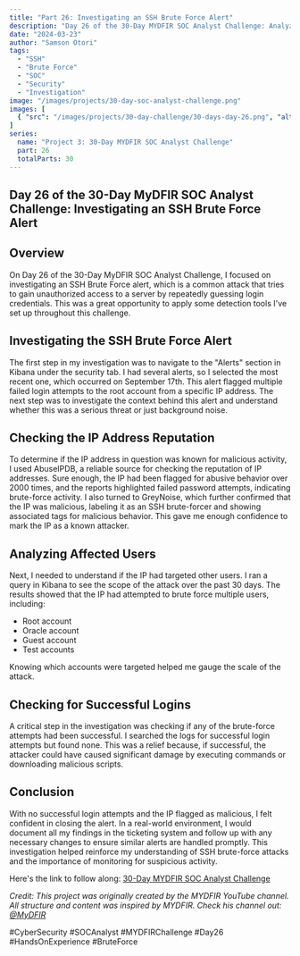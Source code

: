 ```yaml
---
title: "Part 26: Investigating an SSH Brute Force Alert"
description: "Day 26 of the 30-Day MYDFIR SOC Analyst Challenge: Analyzing and investigating SSH brute force attacks using security tools and threat intelligence."
date: "2024-03-23"
author: "Samson Otori"
tags:
  - "SSH"
  - "Brute Force"
  - "SOC"
  - "Security"
  - "Investigation"
image: "/images/projects/30-day-soc-analyst-challenge.png"
images: [
  { "src": "/images/projects/30-day-challenge/30-days-day-26.png", "alt": "30 Days MYDFIR SOC Analyst Challenge Day 26" }
]
series:
  name: "Project 3: 30-Day MYDFIR SOC Analyst Challenge"
  part: 26
  totalParts: 30
---
```


## Day 26 of the 30-Day MyDFIR SOC Analyst Challenge: Investigating an SSH Brute Force Alert

## Overview

On Day 26 of the 30-Day MyDFIR SOC Analyst Challenge, I focused on investigating an SSH Brute Force alert, which is a common attack that tries to gain unauthorized access to a server by repeatedly guessing login credentials. This was a great opportunity to apply some detection tools I've set up throughout this challenge.

## Investigating the SSH Brute Force Alert

The first step in my investigation was to navigate to the "Alerts" section in Kibana under the security tab. I had several alerts, so I selected the most recent one, which occurred on September 17th. This alert flagged multiple failed login attempts to the root account from a specific IP address. The next step was to investigate the context behind this alert and understand whether this was a serious threat or just background noise.

## Checking the IP Address Reputation

To determine if the IP address in question was known for malicious activity, I used AbuseIPDB, a reliable source for checking the reputation of IP addresses. Sure enough, the IP had been flagged for abusive behavior over 2000 times, and the reports highlighted failed password attempts, indicating brute-force activity. I also turned to GreyNoise, which further confirmed that the IP was malicious, labeling it as an SSH brute-forcer and showing associated tags for malicious behavior. This gave me enough confidence to mark the IP as a known attacker.

## Analyzing Affected Users

Next, I needed to understand if the IP had targeted other users. I ran a query in Kibana to see the scope of the attack over the past 30 days. The results showed that the IP had attempted to brute force multiple users, including:
- Root account
- Oracle account
- Guest account
- Test accounts

Knowing which accounts were targeted helped me gauge the scale of the attack.

## Checking for Successful Logins

A critical step in the investigation was checking if any of the brute-force attempts had been successful. I searched the logs for successful login attempts but found none. This was a relief because, if successful, the attacker could have caused significant damage by executing commands or downloading malicious scripts.

## Conclusion

With no successful login attempts and the IP flagged as malicious, I felt confident in closing the alert. In a real-world environment, I would document all my findings in the ticketing system and follow up with any necessary changes to ensure similar alerts are handled promptly. This investigation helped reinforce my understanding of SSH brute-force attacks and the importance of monitoring for suspicious activity.

Here's the link to follow along: [30-Day MYDFIR SOC Analyst Challenge](https://www.youtube.com/watch?v=sXQ1hsAFX7U&list=PLG6KGSNK4PuBWmX9NykU0wnWamjxdKhDJ&index=53)

*Credit: This project was originally created by the MYDFIR YouTube channel. All structure and content was inspired by MYDFIR. Check his channel out: [@MyDFIR](https://www.youtube.com/@MyDFIR)*

#CyberSecurity #SOCAnalyst #MYDFIRChallenge #Day26 #HandsOnExperience #BruteForce 